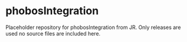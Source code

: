 # phobosIntegration
Placeholder repository for phobosIntegration from JR. Only releases are used no source files are included here.
